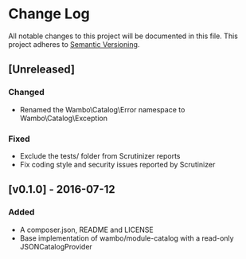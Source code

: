 # Change Log
All notable changes to this project will be documented in this file.
This project adheres to [Semantic Versioning](http://semver.org/).

## [Unreleased]

### Changed
- Renamed the Wambo\Catalog\Error namespace to Wambo\Catalog\Exception

### Fixed
- Exclude the tests/ folder from Scrutinizer reports
- Fix coding style and security issues reported by Scrutinizer

## [v0.1.0] - 2016-07-12
### Added
- A composer.json, README and LICENSE
- Base implementation of wambo/module-catalog with a read-only JSONCatalogProvider
